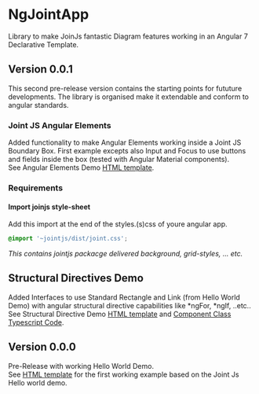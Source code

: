 # NgJointApp

Library to make JoinJs fantastic Diagram features working in an Angular 7 Declarative Template.  

## Version 0.0.1

This second pre-release version contains the starting points for fututure developments. The library is organised make it extendable and conform to angular standards.

### Joint JS Angular Elements

Added functionality to make Angular Elements working inside a Joint JS Boundary Box. First example excepts also Input and Focus to use buttons and fields inside the box (tested with Angular Material components).  
See Angular Elements Demo [HTML template](./src/app/angular-elements-demo/angular-elements-demo.component.html).

### Requirements

#### Import joinjs style-sheet

Add this import at the end of the styles.(s)css of youre angular app.

```css
@import '~jointjs/dist/joint.css';  
```

_This contains jointjs packacge delivered background, grid-styles, ... etc._
## Structural Directives Demo

Added Interfaces to use Standard Rectangle and Link (from Hello World Demo) with angular structural directive capabilities like *ngFor, *ngIf, ..etc..  
See Structural Directive Demo [HTML template](src/app/struct-dir-demo/struct-dir-demo.component.html) and [Component Class Typescript Code](src/app/struct-dir-demo/struct-dir-demo.component.ts).

## Version 0.0.0

Pre-Release with working Hello World Demo.  
See [HTML template](src/app/hello-world-demo/hello-world-demo.component.html) for the first working example based on the Joint Js Hello world demo.
